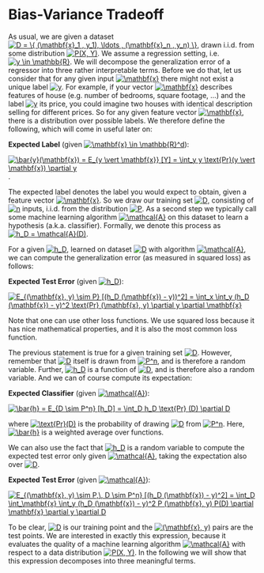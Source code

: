 # Bias-Variance Tradeoff

As usual, we are given a dataset <a href="https://www.codecogs.com/eqnedit.php?latex=D&space;=&space;\{&space;(\mathbf{x}_1&space;,&space;y_1),&space;\ldots&space;,&space;(\mathbf{x}_n&space;,&space;y_n)&space;\}" target="_blank"><img src="https://latex.codecogs.com/gif.latex?D&space;=&space;\{&space;(\mathbf{x}_1&space;,&space;y_1),&space;\ldots&space;,&space;(\mathbf{x}_n&space;,&space;y_n)&space;\}" title="D = \{ (\mathbf{x}_1 , y_1), \ldots , (\mathbf{x}_n , y_n) \}" /></a>, drawn i.i.d. from some distribution <a href="https://www.codecogs.com/eqnedit.php?latex=P(X,&space;Y)" target="_blank"><img src="https://latex.codecogs.com/gif.latex?P(X,&space;Y)" title="P(X, Y)" /></a>. We assume a regression setting, i.e. <a href="https://www.codecogs.com/eqnedit.php?latex=y&space;\in&space;\mathbb{R}" target="_blank"><img src="https://latex.codecogs.com/gif.latex?y&space;\in&space;\mathbb{R}" title="y \in \mathbb{R}" /></a>. We will decompose the generalization error of a regressor into three rather interpretable terms. Before we do that, let us consider that for any given input <a href="https://www.codecogs.com/eqnedit.php?latex=\mathbf{x}" target="_blank"><img src="https://latex.codecogs.com/gif.latex?\mathbf{x}" title="\mathbf{x}" /></a> there might not exist a unique label <a href="https://www.codecogs.com/eqnedit.php?latex=y" target="_blank"><img src="https://latex.codecogs.com/gif.latex?y" title="y" /></a>. For example, if your vector <a href="https://www.codecogs.com/eqnedit.php?latex=\mathbf{x}" target="_blank"><img src="https://latex.codecogs.com/gif.latex?\mathbf{x}" title="\mathbf{x}" /></a> describes features of house (e.g. number of bedrooms, square footage, ...) and the label <a href="https://www.codecogs.com/eqnedit.php?latex=y" target="_blank"><img src="https://latex.codecogs.com/gif.latex?y" title="y" /></a> its price, you could imagine two houses with identical description selling for different prices. So for any given feature vector <a href="https://www.codecogs.com/eqnedit.php?latex=\mathbf{x}" target="_blank"><img src="https://latex.codecogs.com/gif.latex?\mathbf{x}" title="\mathbf{x}" /></a>, there is a distribution over possible labels. We therefore define the following, which will come in useful later on:

**Expected Label** (given <a href="https://www.codecogs.com/eqnedit.php?latex=\mathbf{x}&space;\in&space;\mathbb{R}^d" target="_blank"><img src="https://latex.codecogs.com/gif.latex?\mathbf{x}&space;\in&space;\mathbb{R}^d" title="\mathbf{x} \in \mathbb{R}^d" /></a>):

<a href="https://www.codecogs.com/eqnedit.php?latex=\bar{y}(\mathbf{x})&space;=&space;E_{y&space;\vert&space;\mathbf{x}}&space;[Y]&space;=&space;\int_y&space;y&space;\text{Pr}(y&space;\vert&space;\mathbf{x})&space;\partial&space;y" target="_blank"><img src="https://latex.codecogs.com/gif.latex?\bar{y}(\mathbf{x})&space;=&space;E_{y&space;\vert&space;\mathbf{x}}&space;[Y]&space;=&space;\int_y&space;y&space;\text{Pr}(y&space;\vert&space;\mathbf{x})&space;\partial&space;y" title="\bar{y}(\mathbf{x}) = E_{y \vert \mathbf{x}} [Y] = \int_y y \text{Pr}(y \vert \mathbf{x}) \partial y" /></a>.

The expected label denotes the label you would expect to obtain, given a feature vector <a href="https://www.codecogs.com/eqnedit.php?latex=\mathbf{x}" target="_blank"><img src="https://latex.codecogs.com/gif.latex?\mathbf{x}" title="\mathbf{x}" /></a>. So we draw our training set <a href="https://www.codecogs.com/eqnedit.php?latex=D" target="_blank"><img src="https://latex.codecogs.com/gif.latex?D" title="D" /></a>, consisting of <a href="https://www.codecogs.com/eqnedit.php?latex=n" target="_blank"><img src="https://latex.codecogs.com/gif.latex?n" title="n" /></a> inputs, i.i.d. from the distribution <a href="https://www.codecogs.com/eqnedit.php?latex=P" target="_blank"><img src="https://latex.codecogs.com/gif.latex?P" title="P" /></a>. As a second step we typically call some machine learning algorithm <a href="https://www.codecogs.com/eqnedit.php?latex=\mathcal{A}" target="_blank"><img src="https://latex.codecogs.com/gif.latex?\mathcal{A}" title="\mathcal{A}" /></a> on this dataset to learn a hypothesis (a.k.a. classifier). Formally, we denote this process as <a href="https://www.codecogs.com/eqnedit.php?latex=h_D&space;=&space;\mathcal{A}(D)" target="_blank"><img src="https://latex.codecogs.com/gif.latex?h_D&space;=&space;\mathcal{A}(D)" title="h_D = \mathcal{A}(D)" /></a>.

For a given <a href="https://www.codecogs.com/eqnedit.php?latex=h_D" target="_blank"><img src="https://latex.codecogs.com/gif.latex?h_D" title="h_D" /></a>, learned on dataset <a href="https://www.codecogs.com/eqnedit.php?latex=D" target="_blank"><img src="https://latex.codecogs.com/gif.latex?D" title="D" /></a> with algorithm <a href="https://www.codecogs.com/eqnedit.php?latex=\mathcal{A}" target="_blank"><img src="https://latex.codecogs.com/gif.latex?\mathcal{A}" title="\mathcal{A}" /></a>, we can compute the generalization error (as measured in squared loss) as follows:

**Expected Test Error** (given <a href="https://www.codecogs.com/eqnedit.php?latex=h_D" target="_blank"><img src="https://latex.codecogs.com/gif.latex?h_D" title="h_D" /></a>):

<a href="https://www.codecogs.com/eqnedit.php?latex=E_{(\mathbf{x},&space;y)&space;\sim&space;P}&space;[(h_D&space;(\mathbf{x})&space;-&space;y))^2]&space;=&space;\int_x&space;\int_y&space;(h_D&space;(\mathbf{x})&space;-&space;y)^2&space;\text{Pr}&space;(\mathbf{x},&space;y)&space;\partial&space;y&space;\partial&space;\mathbf{x}" target="_blank"><img src="https://latex.codecogs.com/gif.latex?E_{(\mathbf{x},&space;y)&space;\sim&space;P}&space;[(h_D&space;(\mathbf{x})&space;-&space;y))^2]&space;=&space;\int_x&space;\int_y&space;(h_D&space;(\mathbf{x})&space;-&space;y)^2&space;\text{Pr}&space;(\mathbf{x},&space;y)&space;\partial&space;y&space;\partial&space;\mathbf{x}" title="E_{(\mathbf{x}, y) \sim P} [(h_D (\mathbf{x}) - y))^2] = \int_x \int_y (h_D (\mathbf{x}) - y)^2 \text{Pr} (\mathbf{x}, y) \partial y \partial \mathbf{x}" /></a>

Note that one can use other loss functions. We use squared loss because it has nice mathematical properties, and it is also the most common loss function.

The previous statement is true for a given training set <a href="https://www.codecogs.com/eqnedit.php?latex=D" target="_blank"><img src="https://latex.codecogs.com/gif.latex?D" title="D" /></a>. However, remember that <a href="https://www.codecogs.com/eqnedit.php?latex=D" target="_blank"><img src="https://latex.codecogs.com/gif.latex?D" title="D" /></a> itself is drawn from <a href="https://www.codecogs.com/eqnedit.php?latex=P^n" target="_blank"><img src="https://latex.codecogs.com/gif.latex?P^n" title="P^n" /></a>, and is therefore a random variable. Further, <a href="https://www.codecogs.com/eqnedit.php?latex=h_D" target="_blank"><img src="https://latex.codecogs.com/gif.latex?h_D" title="h_D" /></a> is a function of <a href="https://www.codecogs.com/eqnedit.php?latex=D" target="_blank"><img src="https://latex.codecogs.com/gif.latex?D" title="D" /></a>, and is therefore also a random variable. And we can of course compute its expectation:

**Expected Classifier** (given <a href="https://www.codecogs.com/eqnedit.php?latex=\mathcal{A}" target="_blank"><img src="https://latex.codecogs.com/gif.latex?\mathcal{A}" title="\mathcal{A}" /></a>):

<a href="https://www.codecogs.com/eqnedit.php?latex=\bar{h}&space;=&space;E_{D&space;\sim&space;P^n}&space;[h_D]&space;=&space;\int_D&space;h_D&space;\text{Pr}&space;(D)&space;\partial&space;D" target="_blank"><img src="https://latex.codecogs.com/gif.latex?\bar{h}&space;=&space;E_{D&space;\sim&space;P^n}&space;[h_D]&space;=&space;\int_D&space;h_D&space;\text{Pr}&space;(D)&space;\partial&space;D" title="\bar{h} = E_{D \sim P^n} [h_D] = \int_D h_D \text{Pr} (D) \partial D" /></a>

where <a href="https://www.codecogs.com/eqnedit.php?latex=\text{Pr}(D)" target="_blank"><img src="https://latex.codecogs.com/gif.latex?\text{Pr}(D)" title="\text{Pr}(D)" /></a> is the probability of drawing <a href="https://www.codecogs.com/eqnedit.php?latex=D" target="_blank"><img src="https://latex.codecogs.com/gif.latex?D" title="D" /></a> from <a href="https://www.codecogs.com/eqnedit.php?latex=P^n" target="_blank"><img src="https://latex.codecogs.com/gif.latex?P^n" title="P^n" /></a>. Here, <a href="https://www.codecogs.com/eqnedit.php?latex=\bar{h}" target="_blank"><img src="https://latex.codecogs.com/gif.latex?\bar{h}" title="\bar{h}" /></a> is a weighted average over functions.

We can also use the fact that <a href="https://www.codecogs.com/eqnedit.php?latex=h_D" target="_blank"><img src="https://latex.codecogs.com/gif.latex?h_D" title="h_D" /></a> is a random variable to compute the expected test error only given <a href="https://www.codecogs.com/eqnedit.php?latex=\mathcal{A}" target="_blank"><img src="https://latex.codecogs.com/gif.latex?\mathcal{A}" title="\mathcal{A}" /></a>, taking the expectation also over <a href="https://www.codecogs.com/eqnedit.php?latex=D" target="_blank"><img src="https://latex.codecogs.com/gif.latex?D" title="D" /></a>.

**Expected Test Error** (given <a href="https://www.codecogs.com/eqnedit.php?latex=\mathcal{A}" target="_blank"><img src="https://latex.codecogs.com/gif.latex?\mathcal{A}" title="\mathcal{A}" /></a>):

<a href="https://www.codecogs.com/eqnedit.php?latex=E_{(\mathbf{x},&space;y)&space;\sim&space;P,\,&space;D&space;\sim&space;P^n}&space;[(h_D&space;(\mathbf{x})&space;-&space;y)^2]&space;=&space;\int_D&space;\int_\mathbf{x}&space;\int_y&space;(h_D&space;(\mathbf{x})&space;-&space;y)^2&space;P&space;(\mathbf{x},&space;y)&space;P(D)&space;\partial&space;\mathbf{x}&space;\partial&space;y&space;\partial&space;D" target="_blank"><img src="https://latex.codecogs.com/gif.latex?E_{(\mathbf{x},&space;y)&space;\sim&space;P,\,&space;D&space;\sim&space;P^n}&space;[(h_D&space;(\mathbf{x})&space;-&space;y)^2]&space;=&space;\int_D&space;\int_\mathbf{x}&space;\int_y&space;(h_D&space;(\mathbf{x})&space;-&space;y)^2&space;P&space;(\mathbf{x},&space;y)&space;P(D)&space;\partial&space;\mathbf{x}&space;\partial&space;y&space;\partial&space;D" title="E_{(\mathbf{x}, y) \sim P,\, D \sim P^n} [(h_D (\mathbf{x}) - y)^2] = \int_D \int_\mathbf{x} \int_y (h_D (\mathbf{x}) - y)^2 P (\mathbf{x}, y) P(D) \partial \mathbf{x} \partial y \partial D" /></a>

To be clear, <a href="https://www.codecogs.com/eqnedit.php?latex=D" target="_blank"><img src="https://latex.codecogs.com/gif.latex?D" title="D" /></a> is our training point and the <a href="https://www.codecogs.com/eqnedit.php?latex=(\mathbf{x},&space;y)" target="_blank"><img src="https://latex.codecogs.com/gif.latex?(\mathbf{x},&space;y)" title="(\mathbf{x}, y)" /></a> pairs are the test points. We are interested in exactly this expression, because it evaluates the quality of a machine learning algorithm <a href="https://www.codecogs.com/eqnedit.php?latex=\mathcal{A}" target="_blank"><img src="https://latex.codecogs.com/gif.latex?\mathcal{A}" title="\mathcal{A}" /></a> with respect to a data distribution <a href="https://www.codecogs.com/eqnedit.php?latex=P(X,&space;Y)" target="_blank"><img src="https://latex.codecogs.com/gif.latex?P(X,&space;Y)" title="P(X, Y)" /></a>. In the following we will show that this expression decomposes into three meaningful terms.































